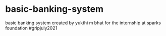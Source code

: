 # basic-banking-system
 basic banking system 
created by yukthi m bhat for the internship at sparks foundation
#gripjuly2021
